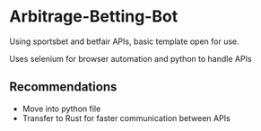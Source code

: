 # Arbitrage-Betting-Bot
Using sportsbet and betfair APIs, basic template open for use.

Uses selenium for browser automation and python to handle APIs

## Recommendations
- Move into python file
- Transfer to Rust for faster communication between APIs
